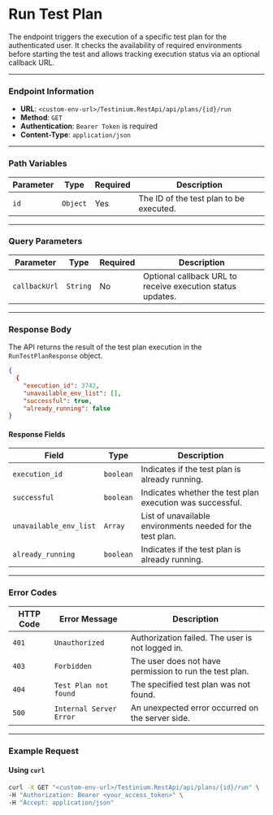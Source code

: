 # Run Test Plan

The endpoint triggers the execution of a specific test plan for the authenticated user. It checks the availability of required environments before starting the test and allows tracking execution status via an optional callback URL.

***

### Endpoint Information

* **URL**: `<custom-env-url>/Testinium.RestApi/api/plans/{id}/run`
* **Method**: `GET`
* **Authentication**: `Bearer Token` is required
* **Content-Type**: `application/json`

***

### Path Variables

| Parameter | Type     | Required | Description                             |
| --------- | -------- | -------- | --------------------------------------- |
| `id`      | `Object` | Yes      | The ID of the test plan to be executed. |

***

### Query Parameters

| Parameter     | Type     | Required | Description                                                |
| ------------- | -------- | -------- | ---------------------------------------------------------- |
| `callbackUrl` | `String` | No       | Optional callback URL to receive execution status updates. |

***

### Response Body

The API returns the result of the test plan execution in the `RunTestPlanResponse` object.

```json
{
  {
    "execution_id": 3742,
    "unavailable_env_list": [],
    "successful": true,
    "already_running": false
}
```

#### Response Fields

| Field                  | Type      | Description                                                |
| ---------------------- | --------- | ---------------------------------------------------------- |
| `execution_id`         | `boolean` | Indicates if the test plan is already running.             |
| `successful`           | `boolean` | Indicates whether the test plan execution was successful.  |
| `unavailable_env_list` | `Array`   | List of unavailable environments needed for the test plan. |
| `already_running`      | `boolean` | Indicates if the test plan is already running.             |

***

### Error Codes

| HTTP Code | Error Message           | Description                                             |
| --------- | ----------------------- | ------------------------------------------------------- |
| `401`     | `Unauthorized`          | Authorization failed. The user is not logged in.        |
| `403`     | `Forbidden`             | The user does not have permission to run the test plan. |
| `404`     | `Test Plan not found`   | The specified test plan was not found.                  |
| `500`     | `Internal Server Error` | An unexpected error occurred on the server side.        |

***

### Example Request

#### Using `curl`

```bash
curl -X GET "<custom-env-url>/Testinium.RestApi/api/plans/{id}/run" \
-H "Authorization: Bearer <your_access_token>" \
-H "Accept: application/json"
```
